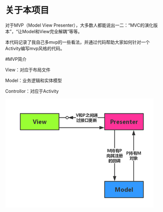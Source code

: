 # 关于本项目

对于MVP（Model View Presenter），大多数人都能说出一二：“MVC的演化版本”，“让Model和View完全解耦”等等。

本代码记录了我自己多mvp的一些看法，并通过代码帮助大家如何针对一个Activity编写mvp风格的代码。

#MVP简介

View：对应于布局文件

Model：业务逻辑和实体模型

Controllor：对应于Activity

![image](https://github.com/liyi828328/MVP/raw/master/MVP.png)
